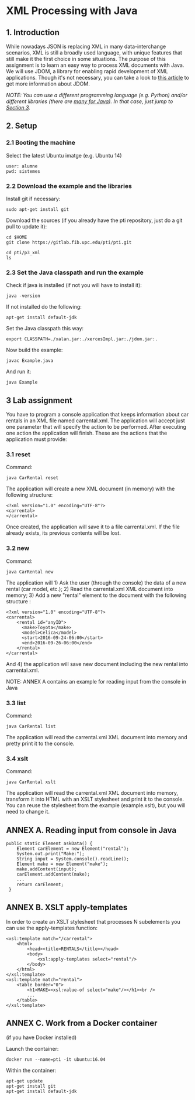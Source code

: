 # XML Processing with Java

## 1. Introduction

While nowadays JSON is replacing XML in many data-interchange scenarios, XML is still a broadly used language, with unique features that still make it the first choice in some situations. The purpose of this assignment is to learn an easy way to process XML documents with Java. We will use JDOM, a library for enabling rapid development of XML applications. Though it's not necessary, you can take a look to [this article](http://unpetitaccident.com/pub/compeng/languages/JAVA/Tutorials/JDOM/simplify%20XML%20programming%20with%20jdom.pdf) to get more information about JDOM. 

*NOTE: You can use a different programming language (e.g. Python) and/or different libraries (there are [many for Java](https://en.wikipedia.org/wiki/Java_XML)). In that case, just jump to [Section 3](#3-lab-assignment).*

## 2. Setup

### 2.1 Booting the machine

Select the latest Ubuntu imatge (e.g. Ubuntu 14)

    user: alumne
    pwd: sistemes


### 2.2 Download the example and the libraries

Install git if necessary:

    sudo apt-get install git

Download the sources (if you already have the pti repository, just do a git pull to update it):

    cd $HOME       
    git clone https://gitlab.fib.upc.edu/pti/pti.git

    cd pti/p3_xml
    ls

### 2.3 Set the Java classpath and run the example

Check if java is installed (if not you will have to install it):

    java -version

If not installed do the following:

    apt-get install default-jdk

Set the Java classpath this way:

    export CLASSPATH=./xalan.jar:./xercesImpl.jar:./jdom.jar:.

Now build the example:

    javac Example.java

And run it:

    java Example

## 3 Lab assignment 

You have to program a console application that keeps information about car rentals in an XML file named carrental.xml. The application will accept just one parameter that will specify the action to be performed. After executing one action the application will finish. These are the actions that the application must provide:


### 3.1 reset

Command:

    java CarRental reset

The application will create a new XML document (in memory) with the following structure:
    
    <?xml version="1.0" encoding="UTF-8"?>
    <carrental>
    </carrental>

Once created, the application will save it to a file carrental.xml. If the file already exists, its previous contents will be lost.

### 3.2 new

Command:

    java CarRental new

The application will 1) Ask the user (through the console) the data of a new rental (car model, etc.); 2) Read the carrental.xml XML document into memory; 3) Add a new "rental" element to the document with the following structure :
    
    <?xml version="1.0" encoding="UTF-8"?>
    <carrental>
        <rental id="anyID">
          <make>Toyota</make>
          <model>Celica</model>
          <start>2016-09-24-06:00</start>
          <end>2016-09-26-06:00</end>
        </rental>
    </carrental>

And 4) the application will save new document including the new rental into carrental.xml.

NOTE: ANNEX A contains an example for reading input from the console in Java 

### 3.3 list

Command:

    java CarRental list

The application will read the carrental.xml XML document into memory and pretty print it to the console.

### 3.4 xslt

Command:

    java CarRental xslt

The application will read the carrental.xml XML document into memory, transform it into HTML with an XSLT stylesheet and print it to the console. You can reuse the stylesheet from the example (example.xslt), but you will need to change it.

## ANNEX A. Reading input from console in Java

	public static Element askData() {
		Element carElement = new Element("rental");
		System.out.print("Make:");
		String input = System.console().readLine();
		Element make = new Element("make");
		make.addContent(input);
		carElement.addContent(make);
		...
		return carElement;
   	 }	

## ANNEX B. XSLT apply-templates

In order to create an XSLT stylesheet that processes N subelements you can use the apply-templates function: 
	
	<xsl:template match="/carrental">
		<html>
			<head><title>RENTALS</title></head>
			<body>
				<xsl:apply-templates select="rental"/>
			</body>
		</html>
	</xsl:template>
	<xsl:template match="rental">
		<table border="0">
			<h1>MAKE=<xsl:value-of select="make"/></h1><br />
			...
		</table>		
	</xsl:template>


## ANNEX C. Work from a Docker container

(if you have Docker installed)

Launch the container:

    docker run --name=pti -it ubuntu:16.04

Within the container:

    apt-get update
    apt-get install git
    apt-get install default-jdk




